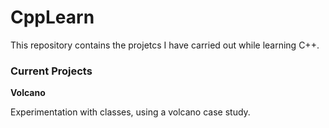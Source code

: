 # CppLearn

This repository contains the projetcs I have carried out while learning C++.

### Current Projects
**Volcano**

Experimentation with classes, using a volcano case study.

